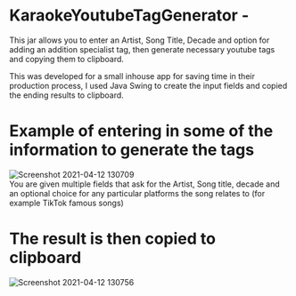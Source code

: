 # KaraokeYoutubeTagGenerator - 
This jar allows you to enter an Artist, Song Title, Decade and option for adding an addition specialist tag, then generate necessary youtube tags and copying them to clipboard.

This was developed for a small inhouse app for saving time in their production process, I used Java Swing to create the input fields and copied the ending results to clipboard.

# Example of entering in some of the information to generate the tags
![Screenshot 2021-04-12 130709](https://user-images.githubusercontent.com/43652359/114392028-239cb300-9b90-11eb-998b-9c9fdd072195.png)<br>
You are given multiple fields that ask for the Artist, Song title, decade and an optional choice for any particular platforms the song relates to (for example TikTok famous songs)

# The result is then copied to clipboard
![Screenshot 2021-04-12 130756](https://user-images.githubusercontent.com/43652359/114392037-27c8d080-9b90-11eb-9f93-f56f7412edb2.png)
